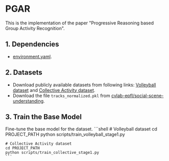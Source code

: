 # PGAR
This is the implementation of the paper "Progressive Reasoning based Group Activity Recognition".

## 1. Dependencies
- [environment.yaml](https://github.com/li-lindong/PGAR/blob/main/environment.yaml).

## 2. Datasets
- Download publicly available datasets from following links: [Volleyball dataset](http://vml.cs.sfu.ca/wp-content/uploads/volleyballdataset/volleyball.zip) and [Collective Activity dataset](http://vhosts.eecs.umich.edu/vision//ActivityDataset.zip).
- Download the file `tracks_normalized.pkl` from [cvlab-epfl/social-scene-understanding](https://raw.githubusercontent.com/wjchaoGit/Group-Activity-Recognition/master/data/volleyball/tracks_normalized.pkl).

## 3. Train the Base Model
Fine-tune the base model for the dataset. 
    ```shell
    # Volleyball dataset
    cd PROJECT_PATH 
    python scripts/train_volleyball_stage1.py
    
    # Collective Activity dataset
    cd PROJECT_PATH 
    python scripts/train_collective_stage1.py
    ```
